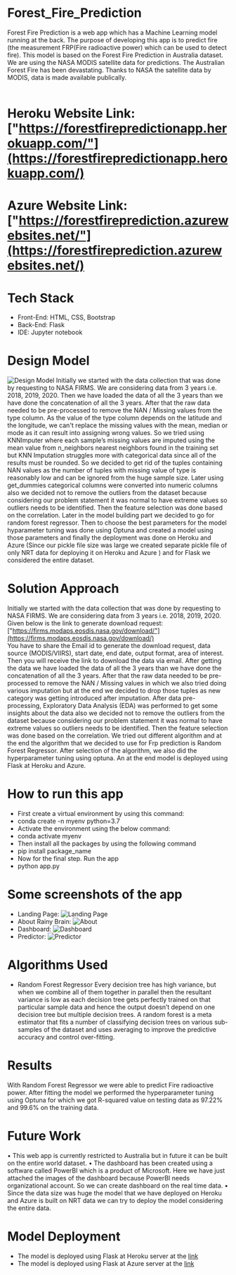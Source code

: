 # Forest_Fire_Prediction
Forest Fire Prediction is a web app which has a Machine Learning model running at the back. The purpose of developing this app is to predict fire (the measurement FRP(Fire radioactive power) which can be used to detect fire). This model is based on the Forest Fire Prediction in Australia dataset. We are using the NASA MODIS satellite data for predictions. The Australian Forest Fire has been devastating. Thanks to NASA the satellite data by MODIS, data is made available publically.<br>
<br>
# Heroku Website Link: ["https://forestfirepredictionapp.herokuapp.com/"](https://forestfirepredictionapp.herokuapp.com/)
# Azure Website Link: ["https://forestfireprediction.azurewebsites.net/"](https://forestfireprediction.azurewebsites.net/)

# Tech Stack
* Front-End: HTML, CSS, Bootstrap
* Back-End: Flask
* IDE: Jupyter notebook

# Design Model
![Design Model](githubimgs/design_Model.PNG)
Initially we started with the data collection that was done by requesting to NASA FIRMS. We are 
considering data from 3 years i.e. 2018, 2019, 2020. Then we have loaded the data of all the 3 years than we 
have done the concatenation of all the 3 years. After that the raw data needed to be pre-processed to remove 
the NAN / Missing values from the type column. As the value of the type column depends on the latitude 
and the longitude, we can't replace the missing values with the mean, median or mode as it can result into 
assigning wrong values. So we tried using KNNImputer where each sample’s missing values are imputed 
using the mean value from n_neighbors nearest neighbors found in the training set but KNN Imputation 
struggles more with categorical data since all of the results must be rounded. So we decided to get rid of the 
tuples containing NAN values as the number of tuples with missing value of type is reasonably low and can 
be ignored from the huge sample size. Later using get_dummies categorical columns were converted into 
numeric columns also we decided not to remove the outliers from the dataset because considering our 
problem statement it was normal to have extreme values so outliers needs to be identified. Then the feature 
selection was done based on the correlation. Later in the model building part we decided to go for random 
forest regressor. Then to choose the best parameters for the model hyparameter tuning was done using 
Optuna and created a model using those parameters and finally the deployment was done on Heroku and 
Azure (Since our pickle file size was large we created separate pickle file of only NRT data for deploying it 
on Heroku and Azure ) and for Flask we considered the entire dataset.

# Solution Approach
   Initially we started with the data collection that was done by requesting to NASA FIRMS. We are 
considering data from 3 years i.e. 2018, 2019, 2020. Given below is the link to generate download request:<br>
["https://firms.modaps.eosdis.nasa.gov/download/"](https://firms.modaps.eosdis.nasa.gov/download/)<br>
   You have to share the Email id to generate the download request, data source (MODIS/VIIRS), start date, 
end date, output format, area of interest. Then you will receive the link to download the data via email. After 
getting the data we have loaded the data of all the 3 years than we have done the concatenation of all the 3 
years. After that the raw data needed to be pre-processed to remove the NAN / Missing values in which we 
also tried doing various imputation but at the end we decided to drop those tuples as new category was 
getting introduced after imputation. After data pre-processing, Exploratory Data Analysis (EDA) was 
performed to get some insights about the data also we decided not to remove the outliers from the dataset 
because considering our problem statement it was normal to have extreme values so outliers needs to be 
identified. Then the feature selection was done based on the correlation. We tried out different algorithm 
and at the end the algorithm that we decided to use for Frp prediction is Random Forest Regressor. After 
selection of the algorithm, we also did the hyperparameter tuning using optuna. An at the end model is 
deployed using Flask at Heroku and Azure.

# How to run this app
* First create a virtual environment by using this command:
* conda create -n myenv python=3.7
* Activate the environment using the below command:
* conda activate myenv
* Then install all the packages by using the following command
* pip install package_name
* Now for the final step. Run the app
* python app.py

# Some screenshots of the app
* Landing Page:
![Landing Page](githubimgs/Landingpage.PNG)
* About Rainy Brain:
![About](githubimgs/About.PNG)
* Dashboard:
![Dashboard](githubimgs/dashboard.PNG)
* Predictor:
![Predictor](githubimgs/Predictor.PNG)

# Algorithms Used
* Random Forest Regressor
 Every decision tree has high variance, but when we combine all of them together in parallel then the 
resultant variance is low as each decision tree gets perfectly trained on that particular sample data and hence 
the output doesn’t depend on one decision tree but multiple decision trees. A random forest is a meta 
estimator that fits a number of classifying decision trees on various sub-samples of the dataset and uses 
averaging to improve the predictive accuracy and control over-fitting.

# Results
 With Random Forest Regressor we were able to predict Fire radioactive power. After fitting the model 
we performed the hyperparameter tuning using Optuna for which we got R-squared value on testing data as 
97.22% and 99.6% on the training data.

# Future Work
• This web app is currently restricted to Australia but in future it can be built on the entire world 
dataset.
• The dashboard has been created using a software called PowerBI which is a product of Microsoft. 
Here we have just attached the images of the dashboard because PowerBI needs organizational 
account. So we can create dashboard on the real time data.
• Since the data size was huge the model that we have deployed on Heroku and Azure is built on NRT 
data we can try to deploy the model considering the entire data.

# Model Deployment
* The model is deployed using Flask at Heroku server at the [link](https://forestfirepredictionapp.herokuapp.com/)
* The model is deployed using Flask at Azure server at the [link](https://forestfireprediction.azurewebsites.net/)


